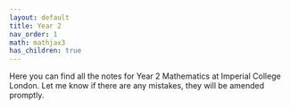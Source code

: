 ```yaml
---
layout: default
title: Year 2
nav_order: 1
math: mathjax3
has_children: true
---
```


Here you can find all the notes for Year 2 Mathematics at Imperial College London. Let me know if there are any mistakes, they will be amended promptly.
